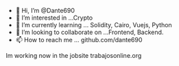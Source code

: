 - 👋 Hi, I’m @Dante690
- 👀 I’m interested in ...Crypto
- 🌱 I’m currently learning ... Solidity, Cairo, Vuejs, Python
- 💞️ I’m looking to collaborate on ...Frontend, Backend.
- 📫 How to reach me ... github.com/dante690

Im working now in the jobsite trabajosonline.org

<!---
Dante690/Dante690 is a ✨ special ✨ repository because its `README.md` (this file) appears on your GitHub profile.
You can click the Preview link to take a look at your changes.
--->
